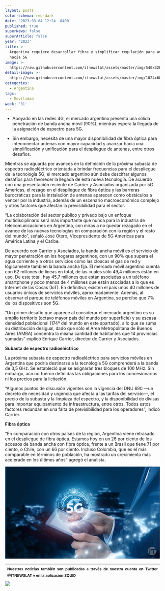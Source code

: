 ```yaml
---
layout: posts
color-schema: red-dark
date: '2023-08-04 12:24 -0400'
published: true
superNews: false
superArticle: false
year: '2023'
title: >-
  Argentina requiere desarrollar fibra y simplificar regulación para avanzar
  hacia 5G 
image: >-
  https://raw.githubusercontent.com/itnewslat/assets/master/img/540x320/5G-Tecnologia-p.jpg
detail-image: >-
  https://raw.githubusercontent.com/itnewslat/assets/master/img/1024x680/5G-Tecnologia-g.jpg
categories:
  - Argentina
tags:
  - Movilidad
week: '31'
---
```

- Apoyado en las redes 4G, el mercado argentino presenta una sólida penetración de banda ancha móvil (90%), mientras espera la llegada de la asignación de espectro para 5G.

- Sin embargo, necesita de una mayor disponibilidad de fibra óptica para interconectar antenas con mayor capacidad y avanzar hacia una simplificación y unificación para el despliegue de antenas, entre otros desafíos.

Mientras se aguarda por avances en la definición de la próxima subasta de espectro radioeléctrico orientada a brindar frecuencias para el despliegue de la tecnología 5G, el mercado argentino aún debe descifrar algunos desafíos para favorecer la llegada de esta nueva tecnología. De acuerdo con una presentación reciente de Carrier y Asociados organizada por 5G Americas, el rezago en el despliegue de fibra óptica y las barreras burocráticas para la instalación de antenas aparecen como obstáculos a vencer por la industria, además de un escenario macroeconómico complejo y otros factores que afectan la previsibilidad para el sector.

“La colaboración del sector público y privado bajo un enfoque multidisciplinario será más importante que nunca para la industria de telecomunicaciones en Argentina, con miras a no quedar rezagado en el avance de las nuevas tecnologías en comparación con la región y el resto del mundo”, señaló José Otero, Vicepresidente de 5G Americas para América Latina y el Caribe.

De acuerdo con Carrier y Asociados, la banda ancha móvil es el servicio de mayor penetración en los hogares argentinos, con un 90% que supera el agua corriente y a otros servicios como las cloacas el gas de red y lógicamente también la banda ancha fija. El mercado móvil argentino cuenta con 62 millones de líneas en total, de las cuales sólo 49,4 millones están en uso. De este total, hay 45,7 millones que están asociadas a un teléfono smartphone y poco menos de 4 millones que están asociadas a lo que es Internet de las Cosas (IoT). En definitiva, existen el país unos 40 millones de usuarios únicos de servicios móviles, aproximadamente. Además, al observar el parque de teléfonos móviles en Argentina, se percibe que 7% de los dispositivos son 5G.

“Un primer desafío que aparece al considerar el mercado argentino es su amplio territorio (octavo mayor país del mundo por superficie) y su escasa densidad poblacional (174º del mundo en este apartado), a lo que se suma su distribución desigual, dado que sólo el Área Metropolitana de Buenos Aires (AMBA) concentra la misma cantidad de habitantes que 14 provincias sumadas” explicó Enrique Carrier, director de Carrier y Asociados.

**Subasta de espectro radioeléctrico**

La próxima subasta de espectro radioeléctrico para servicios móviles en Argentina que podría destinarse a la tecnología 5G comprenderá a la banda de 3,5 GHz. Se estableció que se asignarán tres bloques de 100 MHz. Sin embargo, aún no fueron definidas las obligaciones para los concesionarios ni los precios para la licitación.

“Algunos puntos de discusión vigentes son la vigencia del DNU 690 —un decreto de necesidad y urgencia que afecta a las tarifas del servicio—, el precio de la subasta y la limpieza del espectro, y la disponibilidad de divisas para importar equipamiento de infraestructura, entre otros. Todos estos factores redundan en una falta de previsibilidad para los operadores”, indicó Carrier.

**Fibra óptica**

“En comparación con otros países de la región, Argentina viene retrasado en el despliegue de fibra óptica. Estamos hoy en un 26 por ciento de los accesos de banda ancha con fibra óptica, frente a un Brasil que tiene 71 por ciento, o Chile, con un 66 por ciento. Incluso Colombia, que es el más comparable en términos de población, ha mostrado un crecimiento más acelerado en los últimos años” agregó el analista. 

![](https://raw.githubusercontent.com/itnewslat/assets/master/img/540x320/5G-Tecnologia-p.jpg)

<table style="height: 42px;" width="569">
<tbody>
<tr>
<td style="text-align: justify;"><sub><strong>Nuestras noticias también son publicadas a través de nuestra cuenta en Twitter <a href="https://twitter.com/itnewslat?lang=es">@ITNEWSLAT</a> y en la aplicación <a href="https://squidapp.co/en/">SQUID</a></strong></sub></td>
</tr>
</tbody>
</table>

<img src="https://tracker.metricool.com/c3po.jpg?hash=56f88a41e39ab42c063cc51676587a04"/>
